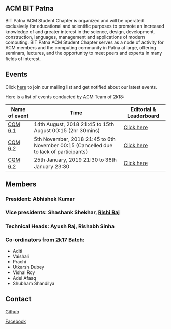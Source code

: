 ## ACM BIT Patna

BIT Patna ACM Student Chapter is organized and will be operated exclusively for educational and scientific purposes to promote an increased knowledge of and greater interest in the science, design, development, construction, languages, management and applications of modern computing. BIT Patna ACM Student Chapter serves as a node of activity for ACM members and the computing community in Patna at large, offering seminars, lectures, and the opportunity to meet peers and experts in many fields of interest.

## Events
Click [here](https://groups.google.com/forum/#!forum/acm-bit-patna) to join our mailing list and get notified about our latest events.

Here is a list of events conducted by ACM Team of 2k18:

|Name of event | Time | Editorial & Leaderboard|
| --- | --- | --- |
| [CQM 6.1](https://www.hackerrank.com/cqm-6-1) | 14th August, 2018 21:45 to 15th August 00:15 (2hr 30mins) | [Click here](/cqm-6.1) |
| [CQM 6.2](https://www.hackerrank.com/cqm-6-2) | 5th November, 2018 21:45 to 6th November 00:15 (Cancelled due to lack of participants) | [Click here](/cqm-6.2) |
| [CQM 6.2](https://www.hackerrank.com/cqm-6-3) | 25th January, 2019 21:30 to 36th January 23:30 | [Click here](/cqm-6.2) |

## Members

### President: Abhishek Kumar

### Vice presidents: Shashank Shekhar, [Rishi Raj](https://rishiraj.me)

### Technical Heads: Ayush Raj, Rishabh Sinha

### Co-ordinators from 2k17 Batch: 
* Aditi
* Vaishali
* Prachi
* Utkarsh Dubey
* Vishal Roy
* Adel Afaaq
* Shubham Shandilya


## Contact
[Github](http://github.com/acm-bit-patna)

[Facebook](https://www.facebook.com/acmbitpatna)
